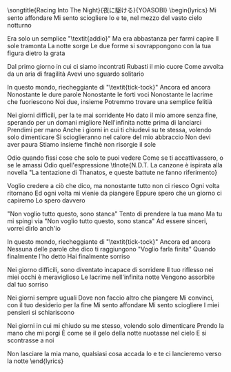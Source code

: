 \songtitle{Racing Into The Night}{夜に駆ける}{YOASOBI}
\begin{lyrics}
Mi sento affondare
Mi sento sciogliere
Io e te, nel mezzo del vasto cielo notturno

Era solo un semplice "\textit{addio}"
Ma era abbastanza per farmi capire
Il sole tramonta
La notte sorge
Le due forme si sovrappongono con la tua figura dietro la grata

Dal primo giorno in cui ci siamo incontrati
Rubasti il mio cuore
Come avvolta da un aria di fragilità
Avevi uno sguardo solitario

In questo mondo, riecheggiante di "\textit{tick-tock}"
Ancora ed ancora
Nonostante le dure parole
Nonostante le forti voci
Nonostante le lacrime che fuoriescono
Noi due, insieme
Potremmo trovare una semplice felitià

Nei giorni difficili, per la te mai sorridente
Ho dato il mio amore senza fine, sperando per un domani migliore
Nell'infinita notte prima di lanciarci
Prendimi per mano
Anche i giorni in cui ti chiudevi su te stessa, volendo solo dimenticare
Si scioglieranno nel calore del mio abbraccio
Non devi aver paura
Stiamo insieme finchè non risorgie il sole

Odio quando fissi cose che solo te puoi vedere
Come se ti accattivassero, o se le amassi
Odio quell'espressione
\tlnote{N.D.T. La canzone è ispirata alla novella "La tentazione di Thanatos, e queste battute ne fanno riferimento}

Voglio credere a ciò che dico, ma nonostante tutto non ci riesco
Ogni volta ritornano
Ed ogni volta mi vienie da piangere
Eppure spero che un giorno ci capiremo
Lo spero davvero

"Non voglio tutto questo, sono stanca"
Tento di prendere la tua mano
Ma tu mi spingi via
"Non voglio tutto questo, sono stanca"
Ad essere sinceri, vorrei dirlo anch'io

In questo mondo, riecheggiante di "\textit{tick-tock}"
Ancora ed ancora
Nessuna delle parole che dico ti raggiungono
"Voglio farla finita"
Quando finalmente l'ho detto
Hai finalmente sorriso

Nei giorno difficili, sono diventato incapace di sorridere
Il tuo riflesso nei miei occhi è meraviglioso
Le lacrime nell'infinita notte
Vengono assorbite dal tuo sorriso

Nei giorni sempre uguali
Dove non faccio altro che piangere
Mi convinci, con il tuo desiderio per la fine
Mi sento affondare
Mi sento sciogliere
I miei pensieri si schiariscono

Nei giorni in cui mi chiudo su me stesso, volendo solo dimenticare
Prendo la mano che mi porgi
È come se il gelo della notte nuotasse nel cielo
E si scontrasse a noi

Non lasciare la mia mano, qualsiasi cosa accada
Io e te ci lancieremo verso la notte
\end{lyrics}

